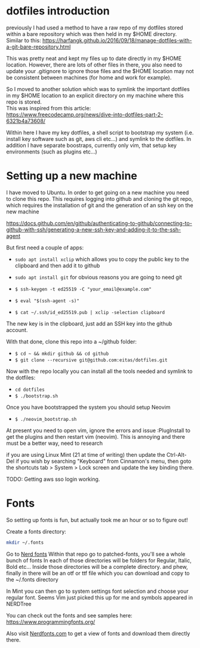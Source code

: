 # dotfiles introduction

previously I had used a method to have a raw repo of my dotfiles stored within a bare repository which was then held in
my $HOME directory.  Similar to this:
https://harfangk.github.io/2016/09/18/manage-dotfiles-with-a-git-bare-repository.html

This was pretty neat and kept my files up to date directly in my $HOME location.  However, there are lots of other files
in there, you also need to update your .gitignore to ignore those files and the $HOME location may not be consistent
between machines (for home and work for example).  

So I moved to another solution which was to symlink the important dotfiles in my $HOME location to an explicit directory
on my machine where this repo is stored.  
This was inspired from this article: https://www.freecodecamp.org/news/dive-into-dotfiles-part-2-6321b4a73608/

Within here I have my key dotfiles, a shell script to bootstrap my system (i.e. install key software such as git, aws
cli etc...) and symlink to the dotfiles.  In addition I have separate boostraps, currently only vim, that setup key
environments (such as plugins etc...)

# Setting up a new machine

I have moved to Ubuntu.  In order to get going on a new machine you need to clone this repo.  This requires logging into github
and cloning the git repo, which requires the installation of git and the generation of an ssh key on the new machine

https://docs.github.com/en/github/authenticating-to-github/connecting-to-github-with-ssh/generating-a-new-ssh-key-and-adding-it-to-the-ssh-agent

But first need a couple of apps:

* `sudo apt install xclip` which allows you to copy the public key to the clipboard and then add it to github
* `sudo apt install git` for obvious reasons you are going to need git

* `$ ssh-keygen -t ed25519 -C "your_email@example.com"`
* `$ eval "$(ssh-agent -s)"`
* `$ cat ~/.ssh/id_ed25519.pub | xclip -selection clipboard`

The new key is in the clipboard, just add an SSH key into the github account.

With that done, clone this repo into a ~/github folder:

* `$ cd ~ && mkdir github && cd github`
* `$ git clone --recursive git@github.com:eitas/dotfiles.git`

Now with the repo locally you can install all the tools needed and symlink
to the dotfiles:

* `cd dotfiles`
* `$ ./bootstrap.sh`

Once you have bootstrapped the system you should setup Neovim
* `$ ./neovim_bootstrap.sh`

At present you need to open vim, ignore the errors and issue :PlugInstall
to get the plugins and then restart vim (neovim).  This is annoying and 
there must be a better way, need to research


if you are using Linux Mint (21 at time of writing) then update the Ctrl-Alt-Del
if you wish by searching "Keyboard" from Cinnamon's menu, then goto the 
shortcuts tab > System > Lock screen and update the key binding there.

TODO: Getting aws sso login working.


# Fonts

So setting up fonts is fun, but actually took me an hour or so to figure out!

Create a fonts directory:
```bash
mkdir ~/.fonts
```

Go to [Nerd fonts](https://github.com/ryanoasis/nerd-fonts)
Within that repo go to patched-fonts, you'll see a whole bunch of fonts
In each of those directories will be folders for Regular, Italic, Bold etc...
Inside those directories will be a complete directory.  and phew, finally in
there will be an otf or ttf file which you can download and copy to the ~/.fonts directory

In Mint you can then go to system settings font selection and choose your regular font.
Seems Vim just picked this up for me and symbols appeared in NERDTree

You can check out the fonts and see samples here:
https://www.programmingfonts.org/

Also visit [Nerdfonts.com](https://www.nerdfonts.com/font-downloads) to get
a view of fonts and download them directly there.
